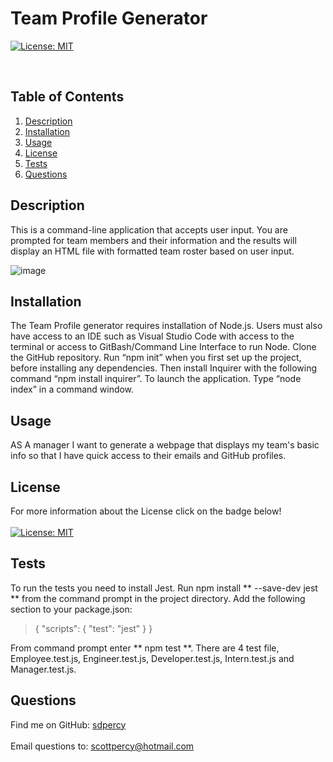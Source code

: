 
  
  # Team Profile Generator

  [![License: MIT](https://img.shields.io/badge/License-MIT-yellow.svg)](https://opensource.org/licenses/MIT)

  <br />

  ## Table of Contents
  1. [Description](#description)
  2. [Installation](#installation)
  3. [Usage](#usage)
  4. [License](#license)
  5. [Tests](#tests)
  6. [Questions](#questions)
  
  ## Description
  This is a command-line application that accepts user input.  You are prompted for team members and their information and the results
  will display an HTML file with formatted team roster based on user input.
  
  ![image](https://user-images.githubusercontent.com/78440638/123298826-77623b80-d4f3-11eb-8c6c-9cab6038bb31.png)


  
  ## Installation
  The Team Profile generator requires installation of Node.js. Users must also have access to an IDE such as Visual Studio Code with access to the terminal or access to GitBash/Command Line Interface to run Node. Clone the GitHub repository. Run “npm init” when you first set up the project, before installing any dependencies. Then install Inquirer with the following command “npm install inquirer”. To launch the application. Type “node index” in a command window.
  
  ## Usage
  AS A manager I want to generate a webpage that displays my team's basic info so that I have quick access to their emails and GitHub profiles.
  
  ## License
  For more information about the License click on the badge below!<br />
  <br />
  [![License: MIT](https://img.shields.io/badge/License-MIT-yellow.svg)](https://opensource.org/licenses/MIT)
  
  ## Tests
  To run the tests you need to install Jest. Run npm install ** --save-dev jest ** from the command prompt in the project directory.  Add the following section to your package.json:

  >  {
  >     "scripts": {
  >          "test": "jest"
  >      }
  > }

  From command prompt enter ** npm test **.  There are 4 test file, Employee.test.js, Engineer.test.js, Developer.test.js, Intern.test.js and Manager.test.js.

  ## Questions

  Find me on GitHub: [sdpercy](https://github.com/sdpercy)<br />
  <br />
  Email questions to: scottpercy@hotmail.com<br />
